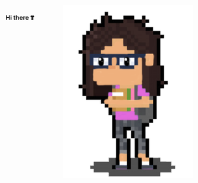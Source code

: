 <img align="right" src="https://github.com/JEZIGA01/JEZIGA01/blob/master/1414.png" alt="Illustration" width=350px height=465px/>

### Hi there ❣️

